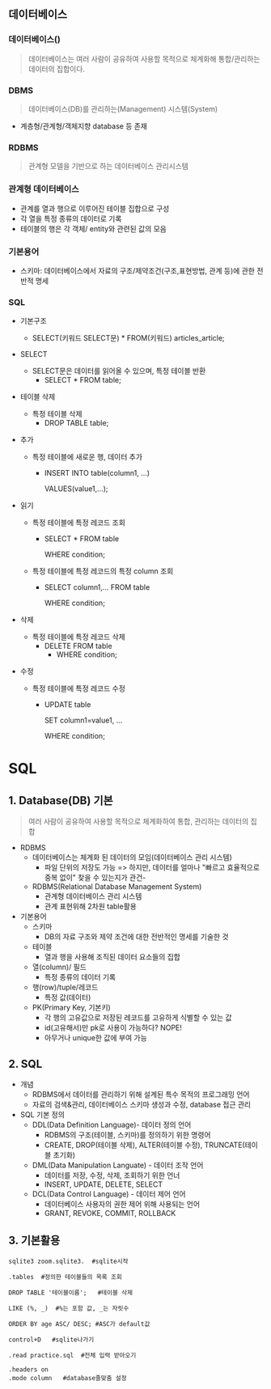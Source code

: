 ## 데이터베이스

### 데이터베이스()

> 데이터베이스는 여러 사람이 공유하여 사용할 목적으로 체계화해 통합/관리하는 데이터의 집합이다.



### DBMS

> 데이터베이스(DB)를 관리하는(Management) 시스템(System)

- 계층형/관계형/객체지향 database 등 존재



### RDBMS

> 관계형 모델을 기반으로 하는 데이터베이스 관리시스템





### 관계형 데이터베이스

- 관계를 열과 행으로 이루어진 테이블 집합으로 구성
- 각 열을 특정 종류의 데이터로 기록
- 테이블의 행은 각 객체/ entity와 관련된 값의 모음



### 기본용어

- 스키마: 데이터베이스에서 자료의 구조/제약조건(구조,표현방법, 관계 등)에 관한 전반적 명세





### SQL

- 기본구조

  - SELECT(키워드 SELECT문) * FROM(키워드) articles_article;

- SELECT

  - SELECT문은 데이터를 읽어올 수 있으며, 특정 테이블 반환
    - SELECT * FROM table;

- 테이블 삭제

  - 특정 테이블 삭제
    - DROP TABLE table;

- 추가

  - 특정 테이블에 새로운 행, 데이터 추가

    - INSERT INTO table(column1, ...)

      VALUES(value1,...);

- 읽기

  - 특정 테이블에 특정 레코드 조회

    - SELECT * FROM table

      WHERE condition;

  - 특정 테이블에 특정 레코드의 특정 column 조회

    - SELECT column1,... FROM table

      WHERE condition;

- 삭제

  - 특정 테이블에 특정 레코드 삭제
    - DELETE FROM table
      - WHERE condition;

- 수정

  - 특정 테이블에 특정 레코드 수정

    - UPDATE table

      SET column1=value1, ...

      WHERE condition;



# SQL

## 1. Database(DB) 기본

> 여러 사람이 공유하여 사용할 목적으로 체계화하여 통합, 관리하는 데이터의 집합

- RDBMS
  - 데이터베이스는 체계화 된 데이터의 모임(데이터베이스 관리 시스템)
    - 파일 단위의 저장도 가능 => 하지만, 데이터를 얼마나 "빠르고 효율적으로 중복 없이" 찾을 수 있는지가 관건-
  - RDBMS(Relational Database Management System)
    - 관계형 데이터베이스 관리 시스템
    - 관계 표현위해 2차원 table활용
- 기본용어
  - 스키마
    - DB의 자료 구조와 제약 조건에 대한 전반적인 명세를 기술한 것
  - 테이블
    - 열과 행을 사용해 조직된 데이터 요소들의 집합
  - 열(column)/ 필드
    - 특정 종류의 데이터 기록
  - 행(row)/tuple/레코드
    - 특정 값(데이터)
  - PK(Primary Key, 기본키)
    - 각 행의 고유값으로 저장된 레코드를 고유하게 식별할 수 있는 값
    - id(고유해서)만 pk로 사용이 가능하다? NOPE!
    - 아무거나 unique한 값에 부여 가능



## 2. SQL

- 개념
  - RDBMS에서 데이터를 관리하기 위해 설계된 특수 목적의 프로그래밍 언어
  - 자료의 검색&관리, 데이터베이스 스키마 생성과 수정, database 접근 관리
- SQL  기본 정의
  - DDL(Data Definition Language)- 데이터 정의 언어
    - RDBMS의 구조(테이블, 스키마)를 정의하기 위한 명령어
    - CREATE, DROP(테이블 삭제), ALTER(테이블 수정), TRUNCATE(테이블 초기화)
  - DML(Data Manipulation Languate) - 데이터 조작 언어
    - 데이터를 저장, 수정, 삭제, 조회하기 위한 언너
    - INSERT, UPDATE, DELETE, SELECT
  - DCL(Data Control Language) - 데이터 제어 언어
    - 데이터베이스 사용자의 권한 제어 위해 사용되는 언어
    - GRANT, REVOKE, COMMIT, ROLLBACK



## 3. 기본활용

```
sqlite3 zoom.sqlite3.  #sqlite시작
```

```
.tables  #정의한 테이블들의 목록 조회 
```

```
DROP TABLE '테이블이름';   #테이블 삭제
```

```
LIKE (%, _)  #%는 포함 값, _는 자릿수
```

```
ORDER BY age ASC/ DESC; #ASC가 default값
```

```
control+D   #sqlite나가기
```

```
.read practice.sql  #전체 입력 받아오기
```

```
.headers on
.mode column   #database줄맞춤 설정
```

